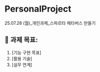 # PersonalProject
25.07.28 (월)_개인과제_스파르타 메타버스 만들기

## 🙌 과제 목표:   
1. [기능 구현 목표]
2. [활용 기술]
3. [실무 연계]
